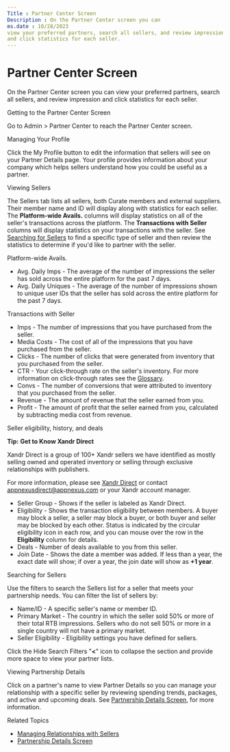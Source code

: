 ```yaml
---
Title : Partner Center Screen
Description : On the Partner Center screen you can
ms.date : 10/28/2023
view your preferred partners, search all sellers, and review impression
and click statistics for each seller.
---
```



# Partner Center Screen



On the Partner Center screen you can
view your preferred partners, search all sellers, and review impression
and click statistics for each seller.

Getting to the Partner Center Screen

Go to
Admin \>
Partner Center to reach the
Partner Center screen.

Managing Your Profile

Click the My Profile button to edit
the information that sellers will see on your
Partner Details page. Your profile
provides information about your company which helps sellers understand
how you could be useful as a partner.

Viewing Sellers

The Sellers tab lists all sellers,
both Curate members and external suppliers.
Their member name and ID will display along with statistics for each
seller. The **Platform-wide
Avails.** columns will display statistics on all of the seller's
transactions across the platform. The
**Transactions with Seller**
columns will display statistics on your transactions with the seller.
See
<a href="partner-center-screen-buyer-view.md#ID-00000b82__ID-00000c0f"
class="xref">Searching for Sellers</a> to find a specific type of seller
and then review the statistics to determine if you'd like to partner
with the seller.

Platform-wide Avails.

- Avg. Daily Imps - The average of the
  number of impressions the seller has sold across the entire platform
  for the past 7 days.
- Avg. Daily Uniques - The average of
  the number of impressions shown to unique user IDs that the seller has
  sold across the entire platform for the past 7 days.

Transactions with Seller

- Imps - The number of impressions
  that you have purchased from the seller.
- Media Costs - The cost of all of the
  impressions that you have purchased from the seller.
- Clicks - The number of clicks that
  were generated from inventory that you purchased from the seller.
- CTR - Your click-through rate on the
  seller's inventory. For more information on click-through rates see
  the <a
  href="industry-reference/online-advertising-and-ad-tech-glossary.md"
  class="xref" target="_blank">Glossary</a>.
- Convs - The number of conversions
  that were attributed to inventory that you purchased from the seller.
- Revenue - The amount of revenue that
  the seller earned from you.
- Profit - The amount of profit that
  the seller earned from you, calculated by subtracting media cost from
  revenue.

Seller eligibility, history, and deals



<b>Tip:</b> **Get to Know
Xandr Direct**

Xandr Direct is a group of 100+
Xandr sellers we have identified as mostly
selling owned and operated inventory or selling through exclusive
relationships with publishers.

For more information, please see
<a href="appnexus-direct-for-buyers.md" class="xref"
title="This page explains what Xandr Direct is and other helpful details for using it."><span
class="ph">Xandr Direct</a> or contact
<a href="mailto:appnexusdirect@appnexus.com" class="xref"
target="_blank">appnexusdirect@appnexus.com</a>
or your Xandr account manager.



- Seller Group - Shows if the seller
  is labeled as Xandr Direct.
- Eligibility - Shows the transaction
  eligibility between members. A buyer may block a seller, a seller may
  block a buyer, or both buyer and seller may be blocked by each other.
  Status is indicated by the circular eligibility icon in each row, and
  you can mouse over the row in the
  **Eligibility** column for
  details.
- Deals - Number of deals available to
  you from this seller.
- Join Date - Shows the date a member
  was added. If less than a year, the exact date will show; if over a
  year, the join date will show as **+1 year**.

Searching for Sellers

Use the filters to search the Sellers
list for a seller that meets your partnership needs. You can filter the
list of sellers by:

- Name/ID - A specific seller's name
  or member ID.
- Primary Market - The country in
  which the seller sold 50% or more of their total RTB impressions.
  Sellers who do not sell 50% or more in a single country will not have
  a primary market.
- Seller Eligibility - Eligibility
  settings you have defined for sellers.

Click the Hide Search Filters "**\<**" icon to collapse the section and
provide more space to view your partner lists.

Viewing Partnership Details

Click on a partner's name to view Partner Details so you can manage your
relationship with a specific seller by reviewing spending trends,
packages, and active and upcoming deals. See
<a href="partnership-details-screen-buyer-view.md"
class="xref">Partnership Details Screen</a>, for more information.

Related Topics

- <a href="managing-relationships-with-sellers.md" class="xref">Managing
  Relationships with Sellers</a>
- <a href="partnership-details-screen-buyer-view.md"
  class="xref">Partnership Details Screen</a>




